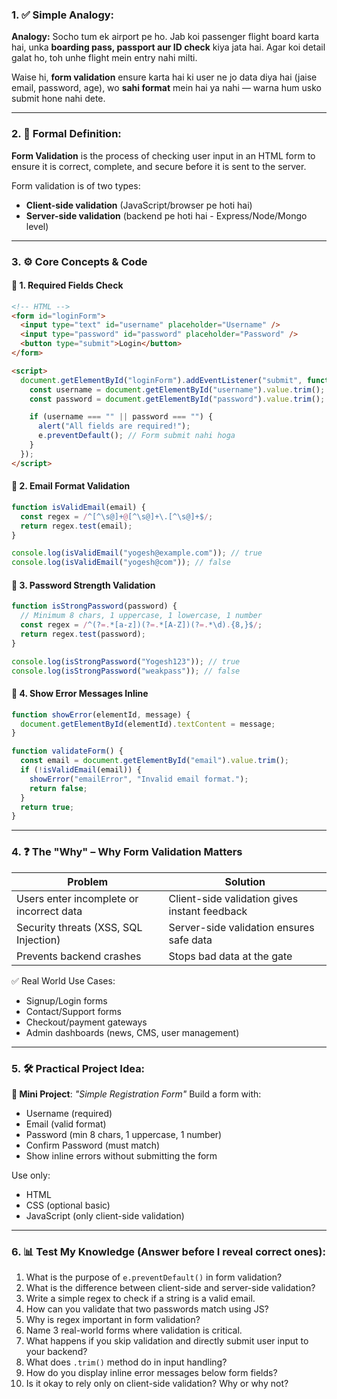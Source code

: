 ### 1. ✅ Simple Analogy:

**Analogy:**
Socho tum ek airport pe ho. Jab koi passenger flight board karta hai, unka **boarding pass, passport aur ID check** kiya jata hai. Agar koi detail galat ho, toh unhe flight mein entry nahi milti.

Waise hi, **form validation** ensure karta hai ki user ne jo data diya hai (jaise email, password, age), wo **sahi format** mein hai ya nahi — warna hum usko submit hone nahi dete.

---

### 2. 📘 Formal Definition:

**Form Validation** is the process of checking user input in an HTML form to ensure it is correct, complete, and secure before it is sent to the server.

Form validation is of two types:

- **Client-side validation** (JavaScript/browser pe hoti hai)
- **Server-side validation** (backend pe hoti hai - Express/Node/Mongo level)

---

### 3. ⚙️ Core Concepts & Code

#### 🔹 1. Required Fields Check

```html
<!-- HTML -->
<form id="loginForm">
  <input type="text" id="username" placeholder="Username" />
  <input type="password" id="password" placeholder="Password" />
  <button type="submit">Login</button>
</form>

<script>
  document.getElementById("loginForm").addEventListener("submit", function (e) {
    const username = document.getElementById("username").value.trim();
    const password = document.getElementById("password").value.trim();

    if (username === "" || password === "") {
      alert("All fields are required!");
      e.preventDefault(); // Form submit nahi hoga
    }
  });
</script>
```

#### 🔹 2. Email Format Validation

```js
function isValidEmail(email) {
  const regex = /^[^\s@]+@[^\s@]+\.[^\s@]+$/;
  return regex.test(email);
}

console.log(isValidEmail("yogesh@example.com")); // true
console.log(isValidEmail("yogesh@com")); // false
```

#### 🔹 3. Password Strength Validation

```js
function isStrongPassword(password) {
  // Minimum 8 chars, 1 uppercase, 1 lowercase, 1 number
  const regex = /^(?=.*[a-z])(?=.*[A-Z])(?=.*\d).{8,}$/;
  return regex.test(password);
}

console.log(isStrongPassword("Yogesh123")); // true
console.log(isStrongPassword("weakpass")); // false
```

#### 🔹 4. Show Error Messages Inline

```js
function showError(elementId, message) {
  document.getElementById(elementId).textContent = message;
}

function validateForm() {
  const email = document.getElementById("email").value.trim();
  if (!isValidEmail(email)) {
    showError("emailError", "Invalid email format.");
    return false;
  }
  return true;
}
```

---

### 4. ❓ The "Why" – Why Form Validation Matters

| Problem                                  | Solution                                      |
| ---------------------------------------- | --------------------------------------------- |
| Users enter incomplete or incorrect data | Client-side validation gives instant feedback |
| Security threats (XSS, SQL Injection)    | Server-side validation ensures safe data      |
| Prevents backend crashes                 | Stops bad data at the gate                    |

✅ Real World Use Cases:

- Signup/Login forms
- Contact/Support forms
- Checkout/payment gateways
- Admin dashboards (news, CMS, user management)

---

### 5. 🛠️ Practical Project Idea:

**🧪 Mini Project**: _"Simple Registration Form"_
Build a form with:

- Username (required)
- Email (valid format)
- Password (min 8 chars, 1 uppercase, 1 number)
- Confirm Password (must match)
- Show inline errors without submitting the form

Use only:

- HTML
- CSS (optional basic)
- JavaScript (only client-side validation)

---

### 6. 📊 Test My Knowledge (Answer before I reveal correct ones):

1. What is the purpose of `e.preventDefault()` in form validation?
2. What is the difference between client-side and server-side validation?
3. Write a simple regex to check if a string is a valid email.
4. How can you validate that two passwords match using JS?
5. Why is regex important in form validation?
6. Name 3 real-world forms where validation is critical.
7. What happens if you skip validation and directly submit user input to your backend?
8. What does `.trim()` method do in input handling?
9. How do you display inline error messages below form fields?
10. Is it okay to rely only on client-side validation? Why or why not?
